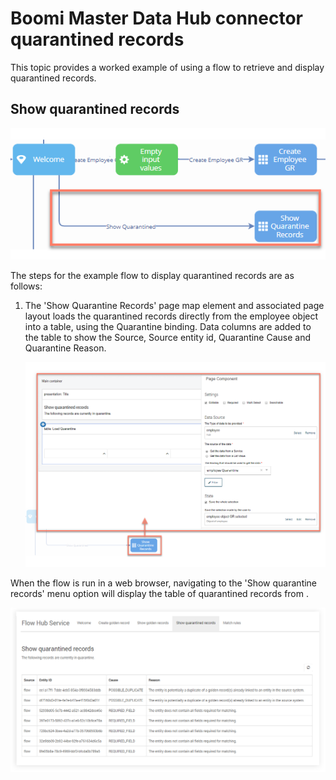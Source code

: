 # Boomi Master Data Hub connector quarantined records


<head>
  <meta name="guidename" content="Flow"/>
  <meta name="context" content="GUID-1197f345-0862-49b6-b566-44227af6eda0"/>
</head>


This topic provides a worked example of using a flow to retrieve and display quarantined records.

## Show quarantined records

![Show quarantined records](../Images/img-flo-Hub_Example_quarantine_dacfdb8d-75c4-4555-83ff-b56d83972343.png)

The steps for the example flow to display quarantined records are as follows:

1.  The 'Show Quarantine Records' page map element and associated page layout loads the quarantined records directly from the employee object into a table, using the Quarantine binding. Data columns are added to the table to show the Source, Source entity id, Quarantine Cause and Quarantine Reason.

    ![load quarantined records into a table](../Images/img-flo-Hub_Example_quarantine_table_938e2098-0ada-479e-8ea2-1d95d334ca46.png)


When the flow is run in a web browser, navigating to the 'Show quarantine records' menu option will display the table of quarantined records from .

![Show quarantined records](../Images/img-flo-Hub_Example_quarantine_page_71248af3-4fa2-40f1-8f6b-6727688e68e2.png)